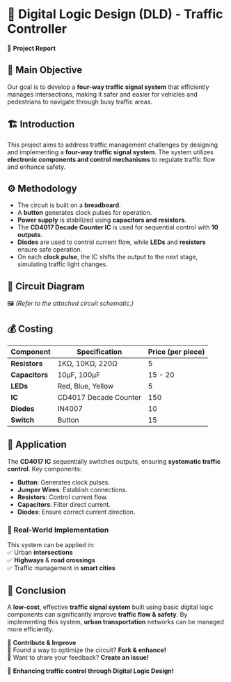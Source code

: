 # 🚦 Digital Logic Design (DLD) - Traffic Controller  

📌 **Project Report**  

## 🎯 Main Objective  
Our goal is to develop a **four-way traffic signal system** that efficiently manages intersections, making it safer and easier for vehicles and pedestrians to navigate through busy traffic areas.  

## 🏗️ Introduction  
This project aims to address traffic management challenges by designing and implementing a **four-way traffic signal system**. The system utilizes **electronic components and control mechanisms** to regulate traffic flow and enhance safety.  

## ⚙️ Methodology  
- The circuit is built on a **breadboard**.  
- A **button** generates clock pulses for operation.  
- **Power supply** is stabilized using **capacitors and resistors**.  
- The **CD4017 Decade Counter IC** is used for sequential control with **10 outputs**.  
- **Diodes** are used to control current flow, while **LEDs** and **resistors** ensure safe operation.  
- On each **clock pulse**, the IC shifts the output to the next stage, simulating traffic light changes.  

## 📜 Circuit Diagram  
🖼️ *(Refer to the attached circuit schematic.)*  

## 💰 Costing  
| Component  | Specification | Price (per piece) |  
|------------|--------------|-------------------|  
| **Resistors** | 1KΩ, 10KΩ, 220Ω | 5 |  
| **Capacitors** | 10µF, 100µF | 15 - 20 |  
| **LEDs** | Red, Blue, Yellow | 5 |  
| **IC** | CD4017 Decade Counter | 150 |  
| **Diodes** | IN4007 | 10 |  
| **Switch** | Button | 15 |  

## 🔄 Application  
The **CD4017 IC** sequentially switches outputs, ensuring **systematic traffic control**. Key components:  
- **Button**: Generates clock pulses.  
- **Jumper Wires**: Establish connections.  
- **Resistors**: Control current flow.  
- **Capacitors**: Filter direct current.  
- **Diodes**: Ensure correct current direction.  

### 🚗 Real-World Implementation  
This system can be applied in:  
✅ Urban **intersections**  
✅ **Highways** & **road crossings**  
✅ Traffic management in **smart cities**  

## 🏁 Conclusion  
A **low-cost**, effective **traffic signal system** built using basic digital logic components can significantly improve **traffic flow & safety**. By implementing this system, **urban transportation** networks can be managed more efficiently.  

📌 **Contribute & Improve**  
🔹 Found a way to optimize the circuit? **Fork & enhance!**  
🔹 Want to share your feedback? **Create an issue!**  

🚀 **Enhancing traffic control through Digital Logic Design!**  
